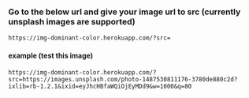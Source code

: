 ### Go to the below url and give your image url to src (currently unsplash images are supported)
`https://img-dominant-color.herokuapp.com/?src=`

#### example (test this image)
`https://img-dominant-color.herokuapp.com/?src=https://images.unsplash.com/photo-1487530811176-3780de880c2d?ixlib=rb-1.2.1&ixid=eyJhcHBfaWQiOjEyMDd9&w=1000&q=80`
